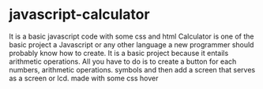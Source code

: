 # javascript-calculator
 It is a basic javascript code with some css and html
 Calculator is one of the basic project a Javascript or any other language a new programmer should probably know how to create. It is a basic project because it entails arithmetic operations. All you have to do is to create a button for each numbers, arithmetic operations. symbols and then add a screen that serves as a screen or lcd.
 made with some css hover
 

